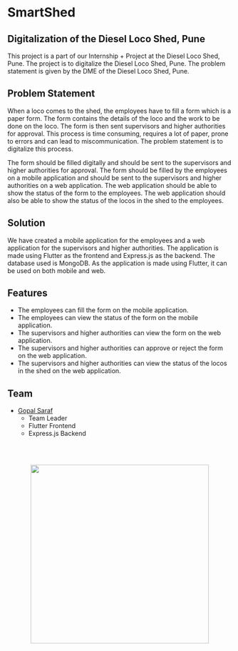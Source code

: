 # SmartShed

## Digitalization of the Diesel Loco Shed, Pune

This project is a part of our Internship + Project at the Diesel Loco Shed, Pune. The project is to digitalize the Diesel Loco Shed, Pune. The problem statement is given by the DME of the Diesel Loco Shed, Pune.

## Problem Statement

When a loco comes to the shed, the employees have to fill a form which is a paper form. The form contains the details of the loco and the work to be done on the loco. The form is then sent supervisors and higher authorities for approval. This process is time consuming, requires a lot of paper, prone to errors and can lead to miscommunication. The problem statement is to digitalize this process.

The form should be filled digitally and should be sent to the supervisors and higher authorities for approval. The form should be filled by the employees on a mobile application and should be sent to the supervisors and higher authorities on a web application. The web application should be able to show the status of the form to the employees. The web application should also be able to show the status of the locos in the shed to the employees.

## Solution

We have created a mobile application for the employees and a web application for the supervisors and higher authorities. The application is made using Flutter as the frontend and Express.js as the backend. The database used is MongoDB. As the application is made using Flutter, it can be used on both mobile and web.

## Features

- The employees can fill the form on the mobile application.
- The employees can view the status of the form on the mobile application.
- The supervisors and higher authorities can view the form on the web application.
- The supervisors and higher authorities can approve or reject the form on the web application.
- The supervisors and higher authorities can view the status of the locos in the shed on the web application.

## Team

- [Gopal Saraf](https://github.com/GopalSaraf)
  - Team Leader
  - Flutter Frontend
  - Express.js Backend

<br><br>

<p align="center">
  <img src="https://smartshed.gopalsaraf.com/Team.jpg" width="400" height="auto">
</p>
